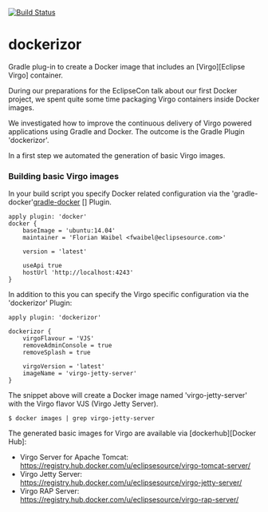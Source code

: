 [![Build Status](https://travis-ci.org/eclipsesource/dockerizor.svg)](https://travis-ci.org/eclipsesource/dockerizor)

dockerizor
==========

Gradle plug-in to create a Docker image that includes an [Virgo][Eclipse Virgo] container.

During our preparations for the EclipseCon talk about our first Docker project, we spent quite some time
packaging Virgo containers inside Docker images.

We investigated how to improve the continuous delivery of Virgo powered applications using Gradle and Docker. The outcome is the Gradle Plugin 'dockerizor'.

In a first step we automated the generation of basic Virgo images.

### Building basic Virgo images

In your build script you specify Docker related configuration via the 'gradle-docker'[gradle-docker] [] Plugin.

	apply plugin: 'docker'
	docker {
		baseImage = 'ubuntu:14.04'
		maintainer = 'Florian Waibel <fwaibel@eclipsesource.com>'

		version = 'latest'

		useApi true
		hostUrl 'http://localhost:4243'
	}

In addition to this you can specify the Virgo specific configuration via the 'dockerizor' Plugin:

    apply plugin: 'dockerizor'
    
    dockerizor {
        virgoFlavour = 'VJS'
        removeAdminConsole = true
        removeSplash = true
        		
        virgoVersion = 'latest'
        imageName = 'virgo-jetty-server'
    }

The snippet above will create a Docker image named 'virgo-jetty-server' with the Virgo flavor VJS (Virgo Jetty Server).

	$ docker images | grep virgo-jetty-server

The generated basic images for Virgo are available via [dockerhub][Docker Hub]:

 * Virgo Server for Apache Tomcat: https://registry.hub.docker.com/u/eclipsesource/virgo-tomcat-server/
 * Virgo Jetty Server: https://registry.hub.docker.com/u/eclipsesource/virgo-jetty-server/
 * Virgo RAP Server: https://registry.hub.docker.com/u/eclipsesource/virgo-rap-server/

[Virgo]: http://www.eclipse.org/virgo/ "Virgo"
[gradle-docker]: https://github.com/Transmode/gradle-docker "gradle-docker"
[dockerhub]: https://hub.docker.com/ "Docker Hub"
